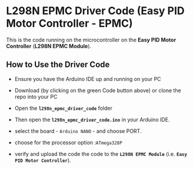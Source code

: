 # L298N EPMC Driver Code (Easy PID Motor Controller - EPMC)
This is the code running on the microcontroller on the **Easy PID Motor Controller** (**L298N EPMC Module**).

## How to Use the Driver Code
- Ensure you have the Arduino IDE up and running on your PC

- Download (by clicking on the green Code button above) or clone the repo into your PC

- Open the **`l298n_epmc_driver_code`** folder

- Then open the **`l298n_epmc_driver_code.ino`** in your Arduino IDE.

- select the board - `Arduino NANO` - and choose PORT. 

- choose for the processor option :`ATmega328P`

- verify and upload the code the code to the **`L298N EPMC Module`** (i.e. **`Easy PID Motor Controller`**).

